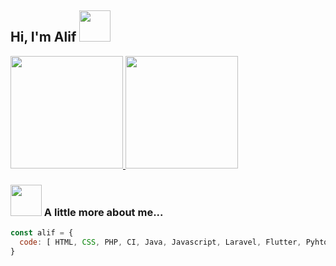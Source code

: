 <h2> Hi, I'm Alif <img src="https://media.giphy.com/media/mGcNjsfWAjY5AEZNw6/giphy.gif" width="50"></h2>

<p align="left">
<a href="https://github.com/alifimn">
  <img height="180em" src="https://github-readme-stats-eight-theta.vercel.app/api?username=alifimn&show_icons=true&theme=algolia&include_all_commits=true&count_private=true"/>
  <img height="180em" src="https://github-readme-stats-eight-theta.vercel.app/api/top-langs/?username=alifimn&layout=compact&layout=compact&theme=algolia"/>
</a>
</p>

### <img src="https://media.giphy.com/media/VgCDAzcKvsR6OM0uWg/giphy.gif" width="50"> A little more about me...  

```javascript
const alif = {
  code: [ HTML, CSS, PHP, CI, Java, Javascript, Laravel, Flutter, Pyhton, MySQL ],
}

